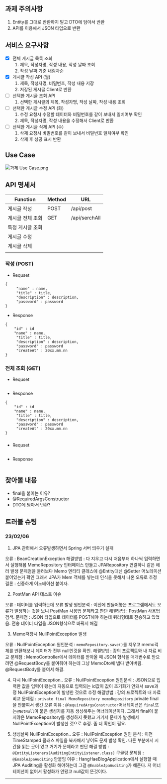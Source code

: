 ## 과제 주의사항
1. Entity를 그대로 반환하지 말고 DTO에 담아서 반환
2. API를 이용해서 JSON 타입으로 반환

## 서비스 요구사항
- [x] 전체 게시글 목록 조회
	1. 제목, 작성자명, 작성 내용, 작성 날짜 조회
	2. 작성 날짜 기준 내림차순
- [x] 게시글 작성 API (월)
	1. 제목, 작성자명, 비밀번호, 작성 내용 저장
	2. 저장된 게시글 Client로 반환
- [ ] 선택한 게시글 조회 API 
	1. 선택한 게시글의 제목, 작성자명, 작성 날짜, 작성 내용 조회
- [ ] 선택한 게시글 수정 API (화)
	1. 수정 요청시 수정할 데이터와 비밀번호를 같이 보내서 일치여부 확인
	2. 제목, 작성자명, 작성 내용을 수정해서 Client로 반환
- [ ] 선택한 게시글 삭제 API (수)
	1. 삭제 요청시 비밀번호를 같이 보내서 비밀번호 일치여부 확인
	2. 삭제 후 성공 표시 반환

## Use Case
![과제 Use Case.png](/Users/han/personal_git/study/spring/Assigment/HangHaeBlog/img/UseCase.png)

## API 명세서
| Function         | Method | URL           |
| ---------------- | ------ | ------------- |
| 게시글 작성      | POST   | /api/post     |
| 게시글 전체 조회 | GET    | /api/serchAll |
| 특정 게시글 조회 |        |               |
| 게시글 수정      |        |               |
| 게시글 삭제      |        |               |
|                  |        |               |
### 작성 (POST)
- Requset
```
{
	 "name" : name,
	 "title" : title,
	 "description" : description,
	 "password" : password
}
```
- Response
```
{
	"id" : id
	"name" : name,
	 "title" : title,
	 "description" : description,
	 "password" : password
	 "createAt" : 20xx.mm.nn
}
```

### 전체 조회 (GET)
- Requset
```

```
- Response
```
{
	"id" : id
	"name" : name,
	 "title" : title,
	 "description" : description,
	 "password" : password
	 "createAt" : 20xx.mm.nn
}
```




### 
- Requset
```

```
- Response
```

```



## 찾아볼 내용

- final을 붙이는 이유?
- @RequiredArgsConstructor
- DTO에 담아서 반환?


## 트러블 슈팅
### 23/02/06
1. JPA 관련해서 오류발생하면서 Spring 서버 띄우기 실패

오류 : BeanCreationException
해결방법 : 다 지우고 다시 처음부터 하나씩 입력하면서 실행해봄
MemoRepository 인터페이스 만들고 JPARepository 연결하니 같은 에러 발생
문제점을 둘러보다 Memo 엔티티 클래스에 @Entity대신 @Setter 어노테이션 붙어있는거 확인
그래서 JPA가 Mem 객체를 넣는데 인식을 못해서 나온 오류로 추정
결론 : 신중하게 어노테이션 붙이자.

2. PostMan API 테스트 이슈

오류 : 데이터를 입력하는데 오류 발생
원인분석 : 이전에 만들어놓은 프로그램에서도 오류가 발생하는 것을 보니 PostMan 사용법 문제라고 판단
해결방법 : PostMan 사용법검색.
문제점 : JSON 타입으로 데이터를 POST해야 하는데 쿼리형태로 전송하고 있었음. 전송 데이터 타입을 JSON형식으로 바꿔서 해결

3. Memo저장시 NullPointException 발생

오류 : NullPointException
원인분석 : `memoRepository.save()`를 지우고 memo객체를 반환해보니 데이터가 전부 null인것을 확인.
해결방법 : 강의 프로젝트와 내 자료 비교
문제점 : MemoController에서 데이터를 받아올 때 JSON 형식을 매개변수로 받으려면 @RequestBody를 붙여줘야 하는데 그냥 MemoDto에 냅다 받아버림. @RequestBody를 붙여서 해결.

4. 다시 NullPointException..
오류 : NullPointException
원인분석 : JSON으로 입력한 값을 입력이 됐는데 자동으로 입력되는 id값이 값이 초기화가 안돼서 save과정 NullPointException이 발생한 것으로 추정
해결방법 : 강의 프로젝트와 내 자료 비교
문제점 : `private final MemoRepository memoRepository` 
private final을 안붙여서 생긴 오류
이유 : `@RequiredArgsConstructor`어너테이션은 `final`또는`@NotNull`이 붙은 생성자를 자동 생성해주는 어너테이션이다. 그래서 final이 붙지않은 MemoRepository를 생성하지 못했고 거기서 문제가 발생해서 NullPointException이 발생한 것으로 추정. 좀 더 확인이 필요.

5. 생성날짜 NullPointException..
오류 : NullPointException
원인 분석 : 이전 TimeStamped 클래스 파일을 복사해서 넣어도 문제 발생 확인. 다른 부분에서 시간을 읽는 곳이 있고 거기가 문제라고 판단
해결 방법 : `@EntityListeners(AuditingEntityListener.class)` 구글링
문제점 : `@EnableJpaAuditing` 안붙임
이유 : HangHaeBlogApplication에서 실행할 때 JPA Auditing을 활성화 해야하는데 그걸 `@EnableJpaAuditing`가 해준다. 저 어너테이션이 없어서 활성화가 안됐고 null값이 뜬것이다.

___

